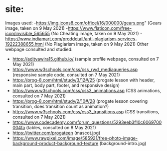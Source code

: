 # site: 

Images used:
-https://img.icons8.com/officel/16/000000/gears.png" (Gears image, taken on 9 May 2021)
-https://www.flaticon.com/free-icon/invisible_565655 (No Cheating image, taken on 9 May 2021)
-https://www.indiamart.com/proddetail/anti-plagiarism-services-19222388655.html (No Plagiarism image, taken on 9 May 2021)
Other webpage consulted and studied:
- https://adityawira15.github.io/ (sample profile webpage, consulted on 7 May 2021)
- https://www.w3schools.com/css/css_rwd_mediaqueries.asp (responsive sample code, consulted on 7 May 2021)
- https://prog-8.com/html/study/3/12#/25 (progate lesson with header, main part, body part, footer, and responsive design)
- https://www.w3schools.com/css/css3_animations.asp (CSS animations, consulted on 7 May 2021)
- https://prog-8.com/html/study/2/10#/28 (progate lesson covering transition, does transition count as animation?)
- https://www.w3schools.com/css/css3_transitions.asp (CSS transitions, consulted on 7 May 2021)
- https://www.codecademy.com/forum_questions/5293eeb3f10c6069700004fa (tables, consulted on 8 May 2021)
- https://twitter.com/progateen (mascot.jpg)
- https://www.rawpixel.com/image/585921/free-photo-image-background-product-background-texture (background-intro.jpg)

